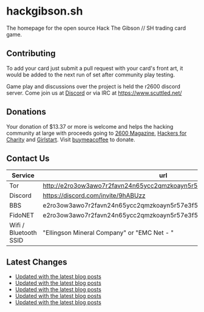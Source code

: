 # hackgibson.sh
The homepage for the open source Hack The Gibson // SH trading card game.


## Contributing

To add your card just submit a pull request with your card's front art, it would be added to the next run of set after community play testing.

Game play and discussions over the project is held the r2600 discord server. Come join us at [Discord](https://discord.com/invite/9hABUzz) or via IRC at https://www.scuttled.net/


## Donations

Your donation of $13.37 or more is welcome and helps the hacking community at large with proceeds going to [2600 Magazine](https://2600.com/), [Hackers for Charity](https://hackersforcharity.org) and [Girlstart](https://girlstart.org).  Visit [buymeacoffee](https://www.buymeacoffee.com/hackgibson.sh) to donate.


## Contact Us

Service | url
-|-
Tor | http://e2ro3ow3awo7r2favn24n65ycc2qmzkoayn5r57e3f56nvjwdcgg32ad.onion
Discord | https://discord.com/invite/9hABUzz
BBS | e2ro3ow3awo7r2favn24n65ycc2qmzkoayn5r57e3f56nvjwdcgg32ad.onion:23
FidoNET | e2ro3ow3awo7r2favn24n65ycc2qmzkoayn5r57e3f56nvjwdcgg32ad.onion:24554
Wifi / Bluetooth SSID | "Ellingson Mineral Company" or "EMC Net - <fidonet address>"

## Latest Changes
<!-- BLOG-POST-LIST:START -->
- [Updated with the latest blog posts](https://github.com/DFW2600/hackgibson.sh/commit/d37c910ce02f8866b5ae7489677de724e6b2b101)
- [Updated with the latest blog posts](https://github.com/DFW2600/hackgibson.sh/commit/735b4d9f7fb0a48819153b9c247dc9583ee0ac83)
- [Updated with the latest blog posts](https://github.com/DFW2600/hackgibson.sh/commit/37f779535edae87b4b4268c6bbc1c4238ba9e7ab)
- [Updated with the latest blog posts](https://github.com/DFW2600/hackgibson.sh/commit/c6c5684e024344590ecb7f72c165eb6e819fa5e5)
- [Updated with the latest blog posts](https://github.com/DFW2600/hackgibson.sh/commit/8dbe52edc4a4b2d52dca2ffadbd79f966d602101)
<!-- BLOG-POST-LIST:END -->
